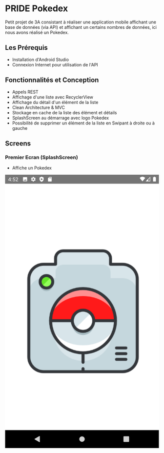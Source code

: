 # PRIDE Pokedex

Petit projet de 3A consistant à réaliser une application mobile affichant une base de données (via API) et affichant un certains nombres 
de données, ici nous avons réalisé un Pokedex.

## Les Prérequis

- Installation d'Android Studio
- Connexion Internet pour utilisation de l'API

## Fonctionnalités et Conception

- Appels REST
- Affichage d'une liste avec RecyclerView
- Affichage du détail d'un élément de la liste
- Clean Architecture & MVC
- Stockage en cache de la liste des élément et détails
- SplashScreen au démarrage avec logo Pokedex
- Possibilité de supprimer un élément de la liste en Swipant à droite ou à gauche

## Screens

### Premier Ecran (SplashScreen)

- Affiche un Pokedex
<img src="app/Screens/Splash.png" alt="Splash.png">


